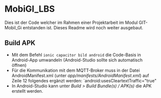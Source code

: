 # MobiGI_LBS
Dies ist der Code welcher im Rahmen einer Projektarbeit im Modul GIT-Mobil_Gi entstanden ist. Dieses Readme wird noch weiter ausgebaut.



## Build APK
* Mit dem Befehl `ionic capacitor bild android` die Code-Basis in Android-App umwandeln (Android-Studio sollte sich automatisch öffnen)
* Für die Kommunikation mit dem MQTT-Broker muss in der Datei AndroidManifest.xml (unter *app/manifests/AndroidManifest.xml*) auf Zeile 12 folgendes ergänzt werden: `android:usesCleartextTraffic="true"
* In Android-Studio kann unter *Build > Build Bundle(s) / APK(s)* die APK erstellt werden.
